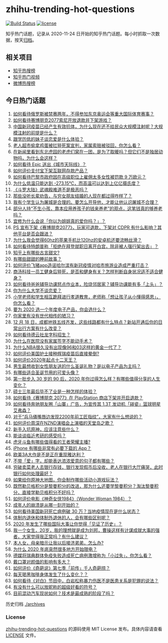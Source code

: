 # zhihu-trending-hot-questions

[![Build Status](https://github.com/justjavac/zhihu-trending-hot-questions/workflows/ci/badge.svg?branch=master)](https://github.com/justjavac/zhihu-trending-hot-questions/actions)
[![license](https://img.shields.io/github/license/justjavac/zhihu-trending-hot-questions)](https://github.com/justjavac/zhihu-trending-hot-questions/blob/master/LICENSE)

知乎热门话题，记录从 2020-11-24 日开始的知乎热门话题。每小时抓取一次数据，按天[归档](./archives)。

## 相关项目

- [知乎热搜榜](https://github.com/justjavac/zhihu-trending-top-search)
- [知乎热门视频](https://github.com/justjavac/zhihu-trending-hot-video)
- [微博热搜榜](https://github.com/justjavac/weibo-trending-hot-search)

## 今日热门话题

<!-- BEGIN -->
<!-- 最后更新时间 Sat Dec 19 2020 03:08:27 GMT+0800 (CST) -->
1. [如何看待俄罗斯被禁赛两年，不得参加东京奥运会等重大国际体育赛事？](https://www.zhihu.com/question/435327527)
1. [如何看待赛博朋克2077索尼开放退款并下架游戏？](https://www.zhihu.com/question/435363731)
1. [中国新冠疫苗已经产生有效抗体，为什么现在还不给民众大规模注射呢？大规模注射的前提是什么？](https://www.zhihu.com/question/431748876)
1. [跟学历低的妹子谈恋爱是什么体验？](https://www.zhihu.com/question/31070823)
1. [老人超市偷拿鸡蛋被拦猝死案宣判，家属索赔被驳回，你怎么看？](https://www.zhihu.com/question/435361432)
1. [在新闻里看到东北虎园的老虎们窝在一团，是为了取暖吗？但它们不是独居动物吗，为什么会这样？](https://www.zhihu.com/question/435127400)
1. [如何看待 Epic 送出《城市天际线》？](https://www.zhihu.com/question/435375367)
1. [如何评价支付宝下架互联网存款产品？](https://www.zhihu.com/question/435363229)
1. [如何看待巴黎市政府因在高级职位上雇佣太多女性被罚款 9 万欧元？](https://www.zhihu.com/question/435098237)
1. [为什么低温只能达到 -273.15℃，而高温可以达到上亿亿摄氏度？](https://www.zhihu.com/question/405858890)
1. [《斗罗大陆》武魂殿难道不是极恶吗？](https://www.zhihu.com/question/434900268)
1. [那些没听长辈劝告，与穷女朋友结婚的人现在都过得咋样了？](https://www.zhihu.com/question/274465691)
1. [我有个学生认为屠城是合理的。要怎么开导他，才能让他认识屠城不合理？](https://www.zhihu.com/question/434467214)
1. [部分人持“不生小孩，靠本应用养孩子的钱来养老”的观点，这笔钱真的够养老吗？](https://www.zhihu.com/question/428647620)
1. [宜修为什么会说「你以为姐姐真的爱你吗？」？](https://www.zhihu.com/question/426404843)
1. [PS 宣布下架《赛博朋克2077》，玩家可退款，下架对 CDPR 有什么影响？其他平台是否会跟进？](https://www.zhihu.com/question/435381558)
1. [为什么我会觉得60hz的苹果手机比120hz的安卓机还要流畅丝滑？](https://www.zhihu.com/question/426473871)
1. [如何看待特朗普称「拒绝在拜登就职日离开白宫，除非被人强行架出去」？](https://www.zhihu.com/question/435351079)
1. [知乎上有哪些古言甜文?](https://www.zhihu.com/question/415634617)
1. [有哪些甜甜的睡前故事？](https://www.zhihu.com/question/56998947)
1. [如何评价飞猪app造谣哈尔滨有新冠疫情对哈市旅游业造成严重打击？](https://www.zhihu.com/question/435333197)
1. [商汤科技一员工健身后猝死，是否和健身有关？怎样判断自身状况适不适合健身？](https://www.zhihu.com/question/435421401)
1. [如何看待爸爸辅导功课怒点作业本，险烧邻居家？辅导功课能有多「上头」？](https://www.zhihu.com/question/435380756)
1. [你为什么大学不谈恋爱？](https://www.zhihu.com/question/281437650)
1. [小学老师和学生相互跪拜进行孝道教育，老师称「想让孩子从小懂得感恩」，你怎么看？](https://www.zhihu.com/question/435248534)
1. [要为 2020 选一个年度电子产品，你会选什么？](https://www.zhihu.com/question/434977165)
1. [你家里有没有世代相传的陋习？](https://www.zhihu.com/question/428104481)
1. [12 月 18 日，成都地铁五线齐发，这些线路都有什么特点？新站开通后你的日常出行方案有什么改变？](https://www.zhihu.com/question/435294682)
1. [如何看待德云社龙字科招生？](https://www.zhihu.com/question/435367805)
1. [为什么在医院没有家属签字不能动手术？](https://www.zhihu.com/question/20262131)
1. [为什么NBA很久没有出现像96和03这样的黄金一代了？](https://www.zhihu.com/question/430356326)
1. [如何评价美国护士接种辉瑞疫苗后直接晕倒?](https://www.zhihu.com/question/435425447)
1. [如何评价2020年起点十二天王？](https://www.zhihu.com/question/435378328)
1. [男生最想收到女性朋友送的什么圣诞礼物？是以电子产品为主吗？](https://www.zhihu.com/question/434228572)
1. [有哪些适合圣诞节用的可爱头像？](https://www.zhihu.com/question/306838831)
1. [第一批步入 30 岁的 90 后，2020 年你过得怎么样？有哪些值得分享的人生变化？](https://www.zhihu.com/question/435391542)
1. [硕士三年最后毕不了业是一种怎样的体验？](https://www.zhihu.com/question/269062097)
1. [如何看待《赛博朋克 2077》在 PlayStation 商店下架并开启退款？](https://www.zhihu.com/question/435367327)
1. [如何看待奔驰朋友圈「山寨」广告，为宣传其 1.3T 发动机「碰瓷」篮球明星艾弗森？](https://www.zhihu.com/question/435364077)
1. [对于“兵马俑嘴唇边发现2200年前工匠指纹”，大家有什么想说的？](https://www.zhihu.com/question/435177701)
1. [如何评价周深在NZND演唱会上演唱的天堂岛之歌？](https://www.zhihu.com/question/435410168)
1. [新手入坑原神，应该注意些什么？](https://www.zhihu.com/question/434550697)
1. [能谈谈临近考研的感受吗？](https://www.zhihu.com/question/433746839)
1. [虎牙斗鱼有哪些值得看的王者荣耀主播?](https://www.zhihu.com/question/434331729)
1. [iPhone 有哪些非常有必要下载的 App？](https://www.zhihu.com/question/28306141)
1. [欧美3A大作是不是正在重现雅达利？](https://www.zhihu.com/question/434606154)
1. [不带「爱」字，却能表达浓浓爱意的句子都有哪些？](https://www.zhihu.com/question/405890769)
1. [穷破卖菜老人去银行存钱，银行发现假币后没收，老人在银行大厅痛哭，此时银行如何处理最好？](https://www.zhihu.com/question/434730115)
1. [如果给你原神大地图，你会制作哪些活动小游戏玩法？](https://www.zhihu.com/question/433273032)
1. [既然勒贝格积分是黎曼积分的改进，那为什么还要学黎曼积分？淘汰黎曼积分，直接学勒贝格积分不好吗？](https://www.zhihu.com/question/435205138)
1. [如何评价电影《神奇女侠1984》（Wonder Woman 1984）？](https://www.zhihu.com/question/431434430)
1. [成年人的崩溃是从哪一刻开始的？](https://www.zhihu.com/question/313655517)
1. [如何看待美国新冠死亡病例破 30 万？当地疫情现在是什么状态？](https://www.zhihu.com/question/435059727)
1. [体制内退休和体制外退休的人，会有哪些区别呢？](https://www.zhihu.com/question/435026001)
1. [2020 年发生了哪些国际大事让你觉得「见证了历史」？](https://www.zhihu.com/question/435217794)
1. [我一个女生，20岁，我的理想就是成为刘邦，曹操这样有计谋成就大事的强者，大家觉得我正常吗？有什么建议？](https://www.zhihu.com/question/434217178)
1. [本人女，母亲暗示让我以后接济弟弟，怎么办?](https://www.zhihu.com/question/429839582)
1. [为什么 2020 年底突然很多地方开始限电？](https://www.zhihu.com/question/434800740)
1. [德媒将瑞典群体免疫失败造成死亡病例激增称为「小过失」，你怎么看？](https://www.zhihu.com/question/435356865)
1. [戴口罩对颜值的影响有多大？](https://www.zhihu.com/question/378541354)
1. [如何评价《奇葩说》第七季「前传」千人奇葩捞？](https://www.zhihu.com/question/434817235)
1. [每天喝黑咖啡身体发生了什么变化？？](https://www.zhihu.com/question/288019786)
1. [如何看待《对白》节目中，白岩松称暴力伤医不是医患关系是犯罪的说法？](https://www.zhihu.com/question/435304124)
1. [有没有什么可以放昵称的超级好看的符号？](https://www.zhihu.com/question/326609532)
1. [目前混动汽车现状如何？技术是最成熟的阶段了吗？](https://www.zhihu.com/question/356407440)
<!-- END -->

历史归档 [./archives](./archives)

### License

[zhihu-trending-hot-questions](https://github.com/justjavac/zhihu-trending-hot-questions) 的源码使用 MIT License 发布。具体内容请查看 [LICENSE](./LICENSE) 文件。
